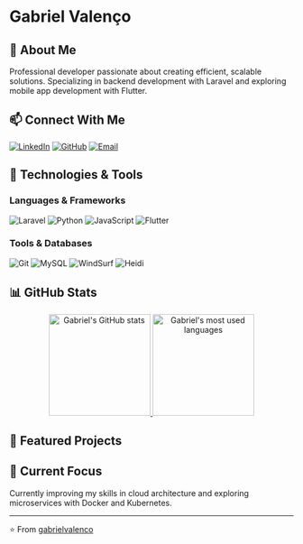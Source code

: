 # Gabriel Valenço

## 👋 About Me
Professional developer passionate about creating efficient, scalable solutions. Specializing in backend development with Laravel and exploring mobile app development with Flutter.

## 📫 Connect With Me
[![LinkedIn](https://img.shields.io/badge/LinkedIn-Gabriel_Valenço-0077B5?style=for-the-badge&logo=linkedin)](https://www.linkedin.com/in/gabriel-valen%C3%A7o-480b43276/)
[![GitHub](https://img.shields.io/badge/GitHub-Portfolio-181717?style=for-the-badge&logo=github)](https://github.com/gabrielvalenco/curriculum/settings/pages)
[![Email](https://img.shields.io/badge/Email-gabrielvalencoofc@gmail.com-D14836?style=for-the-badge&logo=gmail)](mailto:gabrielvalencoofc@gmail.com)

## 🔧 Technologies & Tools

### Languages & Frameworks
![Laravel](https://img.shields.io/badge/Laravel-FF2D20?style=for-the-badge&logo=laravel&logoColor=white)
![Python](https://img.shields.io/badge/Python-3776AB?style=for-the-badge&logo=python&logoColor=white)
![JavaScript](https://img.shields.io/badge/JavaScript-F7DF1E?style=for-the-badge&logo=javascript&logoColor=black)
![Flutter](https://img.shields.io/badge/Flutter-02569B?style=for-the-badge&logo=flutter&logoColor=white)

### Tools & Databases
![Git](https://img.shields.io/badge/Git-F05032?style=for-the-badge&logo=git&logoColor=white)
![MySQL](https://img.shields.io/badge/MySQL-4479A1?style=for-the-badge&logo=mysql&logoColor=white)
![WindSurf](https://img.shields.io/badge/WindSurf-0078D7?style=for-the-badge)
![Heidi](https://img.shields.io/badge/HeidiSQL-4479A1?style=for-the-badge)

## 📊 GitHub Stats

<div align="center">
  <a href="https://github.com/gabrielvalenco">
    <img src="https://github-readme-stats.vercel.app/api?username=gabrielvalenco&show_icons=true&theme=dark&include_all_commits=true&count_private=true" height="180em" alt="Gabriel's GitHub stats"/>
  </a>
  <a href="https://github.com/gabrielvalenco">
    <img src="https://github-readme-stats.vercel.app/api/top-langs/?username=gabrielvalenco&layout=compact&langs_count=8&theme=dark" height="180em" alt="Gabriel's most used languages"/>
  </a>
</div>

## 🌟 Featured Projects
<!--
Uncomment and populate this section when you're ready to showcase some projects

### [Project Name](https://github.com/username/project-name)
Brief description of the project. What problems does it solve? What technologies did you use?

### [Another Project](https://github.com/username/another-project)
Brief description of the project. What problems does it solve? What technologies did you use?
-->

## 🚀 Current Focus
Currently improving my skills in cloud architecture and exploring microservices with Docker and Kubernetes.

---

⭐️ From [gabrielvalenco](https://github.com/gabrielvalenco)
